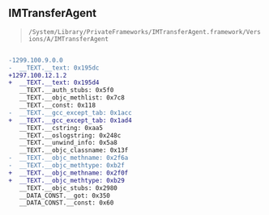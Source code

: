 ## IMTransferAgent

> `/System/Library/PrivateFrameworks/IMTransferAgent.framework/Versions/A/IMTransferAgent`

```diff

-1299.100.9.0.0
-  __TEXT.__text: 0x195dc
+1297.100.12.1.2
+  __TEXT.__text: 0x195d4
   __TEXT.__auth_stubs: 0x5f0
   __TEXT.__objc_methlist: 0x7c8
   __TEXT.__const: 0x118
-  __TEXT.__gcc_except_tab: 0x1acc
+  __TEXT.__gcc_except_tab: 0x1ad4
   __TEXT.__cstring: 0xaa5
   __TEXT.__oslogstring: 0x248c
   __TEXT.__unwind_info: 0x5a8
   __TEXT.__objc_classname: 0x13f
-  __TEXT.__objc_methname: 0x2f6a
-  __TEXT.__objc_methtype: 0xb2f
+  __TEXT.__objc_methname: 0x2f0f
+  __TEXT.__objc_methtype: 0xb29
   __TEXT.__objc_stubs: 0x2980
   __DATA_CONST.__got: 0x350
   __DATA_CONST.__const: 0x60

```
